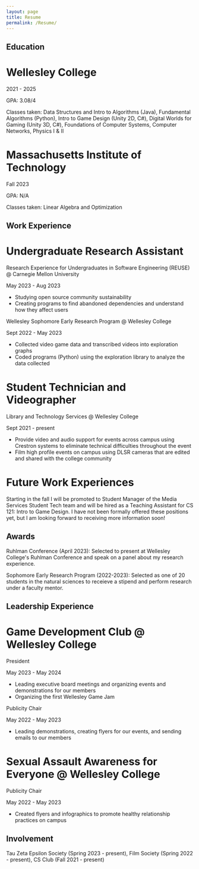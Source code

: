 ```yaml
---
layout: page
title: Resume
permalink: /Resume/
---
```

 
## Education 
 
# Wellesley College
2021 - 2025

GPA: 3.08/4

Classes taken: Data Structures and Intro to Algorithms (Java), Fundamental Algorithms (Python), Intro to Game Design (Unity 2D, C#), Digital Worlds for Gaming (Unity 3D, C#), Foundations of Computer Systems, Computer Networks, Physics I & II

# Massachusetts Institute of Technology
Fall 2023

GPA: N/A

Classes taken: Linear Algebra and Optimization

## Work Experience

# Undergraduate Research Assistant
Research Experience for Undergraduates in Software Engineering (REUSE) @ Carnegie Mellon University

May 2023 - Aug 2023
- Studying open source community sustainability
- Creating programs to find abandoned dependencies and understand how they affect users

Wellesley Sophomore Early Research Program @ Wellesley College

Sept 2022 - May 2023
- Collected video game data and transcribed videos into exploration graphs
- Coded programs (Python) using the exploration library to analyze the data collected

# Student Technician and Videographer
Library and Technology Services @ Wellesley College

Sept 2021 - present
- Provide video and audio support for events across campus using Crestron systems to eliminate technical difficulties throughout the event
- Film high profile events on campus using DLSR cameras that are edited and shared with the college community

# Future Work Experiences
Starting in the fall I will be promoted to Student Manager of the Media Services Student Tech team and will be hired as a Teaching Assistant for CS 121: Intro to Game Design. I have not been formally offered these positions yet, but I am looking forward to receiving more information soon!

## Awards

Ruhlman Conference (April 2023): Selected to present at Wellesley College's Ruhlman Conference and speak on a panel about my research experience. 

Sophomore Early Research Program (2022-2023): Selected as one of 20 students in the natural sciences to receieve a stipend and perform research under a faculty mentor.

## Leadership Experience

# Game Development Club @ Wellesley College
President

May 2023 - May 2024
- Leading executive board meetings and organizing events and demonstrations for our members
- Organizing the first Wellesley Game Jam


Publicity Chair

May 2022 - May 2023
- Leading demonstrations, creating flyers for our events, and sending emails to our members

# Sexual Assault Awareness for Everyone @ Wellesley College
Publicity Chair 

May 2022 - May 2023
- Created flyers and infographics to promote healthy relationship practices on campus

## Involvement
Tau Zeta Epsilon Society (Spring 2023 - present), Film Society (Spring 2022 - present), CS Club (Fall 2021 - present)
